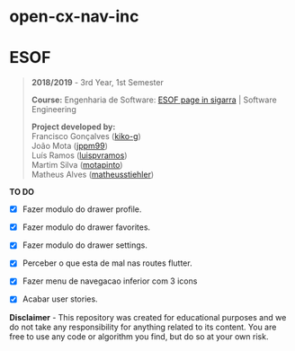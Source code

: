 # open-cx-nav-inc
# ESOF

> **2018/2019** - 3rd Year, 1st Semester
>
> **Course:** Engenharia de Software: [ESOF page in sigarra](https://sigarra.up.pt/feup/pt/ucurr_geral.ficha_uc_view?pv_ocorrencia_id=436443) | Software Engineering
>
> **Project developed by:**\
> Francisco Gonçalves ([kiko-g](https://github.com/kiko-g))\
> João Mota ([jppm99](https://github.com/jppm99))\
> Luís Ramos ([luispvramos](https://github.com/))\
> Martim Silva ([motapinto](https://github.com/motapinto))\
> Matheus Alves ([matheusstiehler](https://github.com/matheusstiehler))


**TO DO**
- [x] Fazer modulo do drawer profile.
- [x] Fazer modulo do drawer favorites.
- [x] Fazer modulo do drawer settings.
- [x] Perceber o que esta de mal nas routes flutter.
- [x] Fazer menu de navegacao inferior com 3 icons
- [x] Acabar user stories.


 


**Disclaimer** - This repository was created for educational purposes and we do not take any responsibility for anything related to its content. You are free to use any code or algorithm you find, but do so at your own risk.
